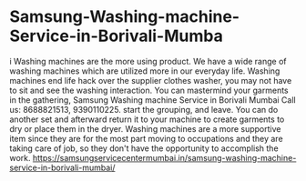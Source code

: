 # Samsung-Washing-machine-Service-in-Borivali-Mumba
i Washing machines are the more using product. We have a wide range of washing machines which are utilized more in our everyday life. Washing machines end life hack over the supplier clothes washer, you may not have to sit and see the washing interaction. You can mastermind your garments in the gathering, Samsung Washing machine Service in Borivali Mumbai Call us: 8688821513, 9390110225. start the grouping, and leave. You can do another set and afterward return it to your machine to create garments to dry or place them in the dryer. Washing machines  are a more supportive item since they are for the most part moving to occupations and they are taking care of job, so they don't have the opportunity to accomplish the work.  https://samsungservicecentermumbai.in/samsung-washing-machine-service-in-borivali-mumbai/
